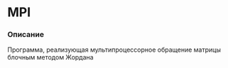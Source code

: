 # MPI
### Описание
Программа, реализующая мультипроцессорное обращение матрицы блочным методом Жордана